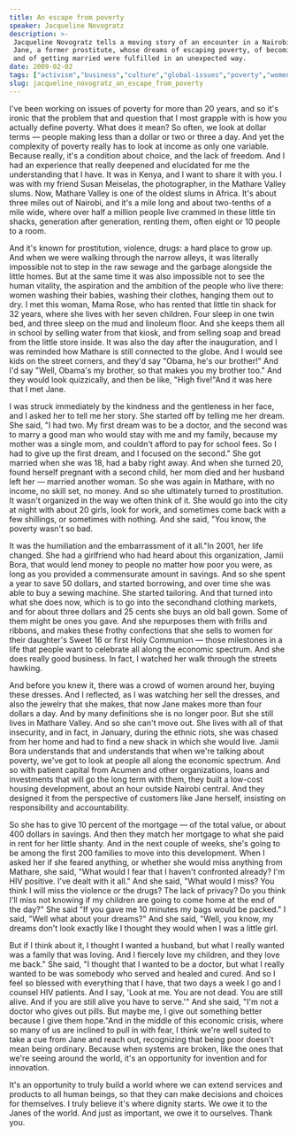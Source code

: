 ```yaml
---
title: An escape from poverty
speaker: Jacqueline Novogratz
description: >-
 Jacqueline Novogratz tells a moving story of an encounter in a Nairobi slum with
 Jane, a former prostitute, whose dreams of escaping poverty, of becoming a doctor
 and of getting married were fulfilled in an unexpected way.
date: 2009-02-02
tags: ["activism","business","culture","global-issues","poverty","women","work"]
slug: jacqueline_novogratz_an_escape_from_poverty
---
```


I've been working on issues of poverty for more than 20 years, and so it's ironic that the
problem that and question that I most grapple with is how you actually define poverty.
What does it mean? So often, we look at dollar terms — people making less than a dollar or
two or three a day. And yet the complexity of poverty really has to look at income as only
one variable. Because really, it's a condition about choice, and the lack of freedom. And I
had an experience that really deepened and elucidated for me the understanding that I
have. It was in Kenya, and I want to share it with you. I was with my friend Susan
Meiselas, the photographer, in the Mathare Valley slums. Now, Mathare Valley is one of the
oldest slums in Africa. It's about three miles out of Nairobi, and it's a mile long and
about two-tenths of a mile wide, where over half a million people live crammed in these
little tin shacks, generation after generation, renting them, often eight or 10 people to
a room.

And it's known for prostitution, violence, drugs: a hard place to grow up. And when we
were walking through the narrow alleys, it was literally impossible not to step in the raw
sewage and the garbage alongside the little homes. But at the same time it was also
impossible not to see the human vitality, the aspiration and the ambition of the people
who live there: women washing their babies, washing their clothes, hanging them out to
dry. I met this woman, Mama Rose, who has rented that little tin shack for 32 years, where
she lives with her seven children. Four sleep in one twin bed, and three sleep on the mud
and linoleum floor. And she keeps them all in school by selling water from that kiosk, and
from selling soap and bread from the little store inside. It was also the day after the
inauguration, and I was reminded how Mathare is still connected to the globe. And I would
see kids on the street corners, and they'd say "Obama, he's our brother!" And I'd say
"Well, Obama's my brother, so that makes you my brother too." And they would look
quizzically, and then be like, "High five!"And it was here that I met Jane.

I was struck immediately by the kindness and the gentleness in her face, and I asked her
to tell me her story. She started off by telling me her dream. She said, "I had two. My
first dream was to be a doctor, and the second was to marry a good man who would stay with
me and my family, because my mother was a single mom, and couldn't afford to pay for
school fees. So I had to give up the first dream, and I focused on the second." She got
married when she was 18, had a baby right away. And when she turned 20, found herself
pregnant with a second child, her mom died and her husband left her — married another
woman. So she was again in Mathare, with no income, no skill set, no money. And so she
ultimately turned to prostitution. It wasn't organized in the way we often think of it.
She would go into the city at night with about 20 girls, look for work, and sometimes come
back with a few shillings, or sometimes with nothing. And she said, "You know, the poverty
wasn't so bad.

It was the humiliation and the embarrassment of it all."In 2001, her life changed. She had
a girlfriend who had heard about this organization, Jamii Bora, that would lend money to
people no matter how poor you were, as long as you provided a commensurate amount in
savings. And so she spent a year to save 50 dollars, and started borrowing, and over time
she was able to buy a sewing machine. She started tailoring. And that turned into what she
does now, which is to go into the secondhand clothing markets, and for about three dollars
and 25 cents she buys an old ball gown. Some of them might be ones you gave. And she
repurposes them with frills and ribbons, and makes these frothy confections that she sells
to women for their daughter's Sweet 16 or first Holy Communion — those milestones in a
life that people want to celebrate all along the economic spectrum. And she does really
good business. In fact, I watched her walk through the streets hawking.

And before you knew it, there was a crowd of women around her, buying these dresses. And I
reflected, as I was watching her sell the dresses, and also the jewelry that she makes,
that now Jane makes more than four dollars a day. And by many definitions she is no longer
poor. But she still lives in Mathare Valley. And so she can't move out. She lives with all
of that insecurity, and in fact, in January, during the ethnic riots, she was chased from
her home and had to find a new shack in which she would live. Jamii Bora understands that
and understands that when we're talking about poverty, we've got to look at people all
along the economic spectrum. And so with patient capital from Acumen and other
organizations, loans and investments that will go the long term with them, they built a
low-cost housing development, about an hour outside Nairobi central. And they designed it
from the perspective of customers like Jane herself, insisting on responsibility and
accountability.

So she has to give 10 percent of the mortgage — of the total value, or about 400 dollars
in savings. And then they match her mortgage to what she paid in rent for her little
shanty. And in the next couple of weeks, she's going to be among the first 200 families to
move into this development. When I asked her if she feared anything, or whether she would
miss anything from Mathare, she said, "What would I fear that I haven't confronted
already? I'm HIV positive. I've dealt with it all." And she said, "What would I miss? You
think I will miss the violence or the drugs? The lack of privacy? Do you think I'll miss
not knowing if my children are going to come home at the end of the day?" She said "If you
gave me 10 minutes my bags would be packed." I said, "Well what about your dreams?" And
she said, "Well, you know, my dreams don't look exactly like I thought they would when I
was a little girl.

But if I think about it, I thought I wanted a husband, but what I really wanted was a
family that was loving. And I fiercely love my children, and they love me back." She said,
"I thought that I wanted to be a doctor, but what I really wanted to be was somebody who
served and healed and cured. And so I feel so blessed with everything that I have, that
two days a week I go and I counsel HIV patients. And I say, 'Look at me. You are not dead.
You are still alive. And if you are still alive you have to serve.'" And she said, "I'm
not a doctor who gives out pills. But maybe me, I give out something better because I give
them hope."And in the middle of this economic crisis, where so many of us are inclined to
pull in with fear, I think we're well suited to take a cue from Jane and reach out,
recognizing that being poor doesn't mean being ordinary. Because when systems are broken,
like the ones that we're seeing around the world, it's an opportunity for invention and
for innovation.

It's an opportunity to truly build a world where we can extend services and products to
all human beings, so that they can make decisions and choices for themselves. I truly
believe it's where dignity starts. We owe it to the Janes of the world. And just as
important, we owe it to ourselves. Thank you.

<!--
ad_duration=3.33
comment_count=123
event="TED2009"
external_start_time=0
has_talk_citation=0
intro_duration=11.82
is_subtitle_required="False"
is_talk_featured="True"
language="en"
language_swap="False"
native_language="en"
number_of_related_talks=6
number_of_speakers=1
number_of_subtitled_videos=35
number_of_tags=7
number_of_talk_download_languages=36
number_of_talk_more_resources=1
number_of_talk_recommendations=1
number_of_talks_take_actions=1
post_ad_duration=0.83
published_timestamp="2009-03-24 01:00:00"
recording_date="2009-02-02"
speaker_description="Founder and CEO of Acumen"
speaker_id=89
speaker_is_published=1
speaker_name="Jacqueline Novogratz"
talk_name="An escape from poverty"
talks_tags=["activism","business","culture","global-issues","poverty","women","work"]
url_photo_speaker="https://pe.tedcdn.com/images/ted/1614_254x191.jpg"
url_photo_talk="https://s3.amazonaws.com/talkstar-photos/uploads/0f6e3489-0e64-4b32-b9d2-1bc7cc02189d/JacquelineNovogratz_2009_embed.jpg"
url_webpage="https://www.ted.com/talks/jacqueline_novogratz_an_escape_from_poverty"
video_type_name="TED Stage Talk"
-->